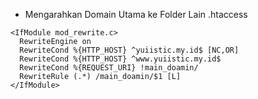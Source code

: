 * Mengarahkan Domain Utama ke Folder Lain .htaccess

```
<IfModule mod_rewrite.c>
  RewriteEngine on
  RewriteCond %{HTTP_HOST} ^yuiistic.my.id$ [NC,OR]
  RewriteCond %{HTTP_HOST} ^www.yuiistic.my.id$
  RewriteCond %{REQUEST_URI} !main_doamin/
  RewriteRule (.*) /main_doamin/$1 [L]
</IfModule>
```
